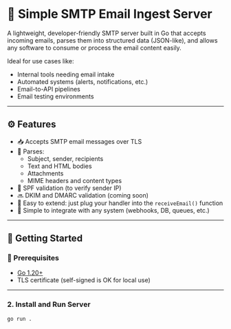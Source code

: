 # 📩 Simple SMTP Email Ingest Server

A lightweight, developer-friendly SMTP server built in Go that accepts incoming emails, parses them into structured data (JSON-like), and allows any software to consume or process the email content easily.

Ideal for use cases like:
- Internal tools needing email intake
- Automated systems (alerts, notifications, etc.)
- Email-to-API pipelines
- Email testing environments

---

## ⚙️ Features

- 📥 Accepts SMTP email messages over TLS
- 📄 Parses:
  - Subject, sender, recipients
  - Text and HTML bodies
  - Attachments
  - MIME headers and content types
- 🧾 SPF validation (to verify sender IP)
- 🔜 DKIM and DMARC validation (coming soon)
- 🧰 Easy to extend: just plug your handler into the `receiveEmail()` function
- 🧩 Simple to integrate with any system (webhooks, DB, queues, etc.)

---

## 🚀 Getting Started

### 🔧 Prerequisites

- [Go 1.20+](https://golang.org/dl/)
- TLS certificate (self-signed is OK for local use)

---

### 2. Install and Run Server

```bash
go run .
```

